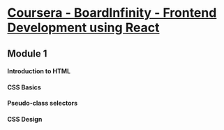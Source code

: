 # [Coursera - BoardInfinity - Frontend Development using React](https://www.coursera.org/learn/frontend-development-using-react)

## Module 1

#### Introduction to HTML

#### CSS Basics

#### Pseudo-class selectors

#### CSS Design

